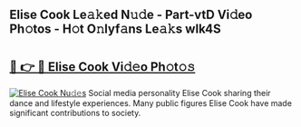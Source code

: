## Elise Cook Le𝚊𝚔ed N𝚞𝚍e - Part-vtD Vi𝚍eo Ph𝚘tos - H𝚘t O𝚗lyf𝚊ns Le𝚊𝚔s wIk4S

# <h2><a href="http://hf63qy.feru.top/?c=Elise+Cook">🔗 👉 🔴 Elise Cook Vi𝚍𝚎o Ph𝚘t𝚘𝚜</a></h2>

[![Elise Cook Nu𝚍𝚎s](https://i.imgur.com/0TWrTi3.gif)](http://hf63qy.feru.top/?c=Elise+Cook)
Social media personality Elise Cook sharing their dance and lifestyle experiences. Many public figures Elise Cook have made significant contributions to society. 
